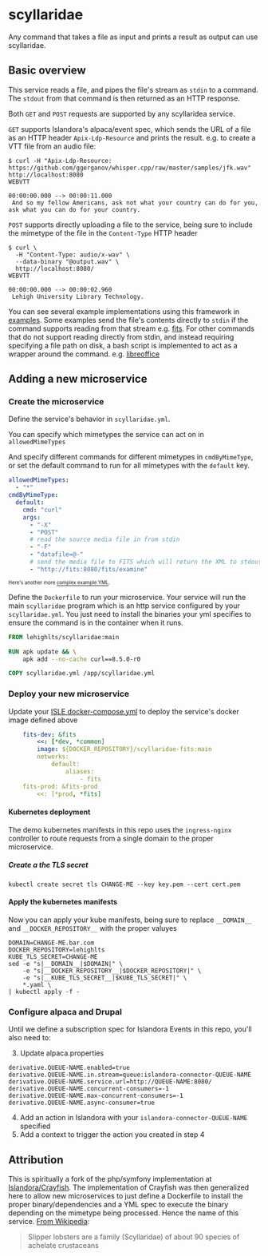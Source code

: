 # scyllaridae

Any command that takes a file as input and prints a result as output can use scyllaridae.


## Basic overview

This service reads a file, and pipes the file's stream as `stdin` to a command. The `stdout` from that command is then returned as an HTTP response.

Both `GET` and `POST` requests are supported by any scyllaridea service.

`GET` supports Islandora's alpaca/event spec, which sends the URL of a file as an HTTP header `Apix-Ldp-Resource` and prints the result. e.g. to create a VTT file from an audio file:

```
$ curl -H "Apix-Ldp-Resource: https://github.com/ggerganov/whisper.cpp/raw/master/samples/jfk.wav" http://localhost:8080
WEBVTT

00:00:00.000 --> 00:00:11.000
 And so my fellow Americans, ask not what your country can do for you, ask what you can do for your country.
```

`POST` supports directly uploading a file to the service, being sure to include the mimetype of the file in the `Content-Type` HTTP header

```
$ curl \
  -H "Content-Type: audio/x-wav" \
  --data-binary "@output.wav" \
  http://localhost:8080/
WEBVTT

00:00:00.000 --> 00:00:02.960
 Lehigh University Library Technology.
```

You can see several example implementations using this framework in [examples](./examples). Some examples send the file's contents directly to `stdin` if the command supports reading from that stream e.g. [fits](./examples/fits). For other commands that do not support reading directly from stdin, and instead requiring specifying a file path on disk, a bash script is implemented to act as a wrapper around the command. e.g. [libreoffice](./examples/libreoffice/cmd.sh)

## Adding a new microservice

### Create the microservice

Define the service's behavior in `scyllaridae.yml`.

You can specify which mimetypes the service can act on in `allowedMimeTypes`

And specify different commands for different mimetypes in `cmdByMimeType`, or set the default command to run for all mimetypes with the `default` key.

```yaml
allowedMimeTypes:
  - "*"
cmdByMimeType:
  default:
    cmd: "curl"
    args:
      - "-X"
      - "POST"
      # read the source media file in from stdin
      - "-F"
      - "datafile=@-"
      # send the media file to FITS which will return the XML to stdout
      - "http://fits:8080/fits/examine"
```

<sup><sub>Here's another more [complex example YML](./scyllaridae.complex.yml).</sub></sup>


Define the `Dockerfile` to run your microservice. Your service will run the main `scyllaridae` program which is an http service configured by your `scyllaridae.yml`. You just need to install the binaries your yml specifies to ensure the command is in the container when it runs.

```dockerfile
FROM lehighlts/scyllaridae:main

RUN apk update && \
    apk add --no-cache curl==8.5.0-r0

COPY scyllaridae.yml /app/scyllaridae.yml
```


### Deploy your new microservice

Update your [ISLE docker-compose.yml](https://github.com/Islandora-Devops/isle-site-template/blob/main/docker-compose.yml) to deploy the service's docker image defined above

```yaml
    fits-dev: &fits
        <<: [*dev, *common]
        image: ${DOCKER_REPOSITORY}/scyllaridae-fits:main
        networks:
            default:
                aliases:
                    - fits
    fits-prod: &fits-prod
        <<: [*prod, *fits]
```

#### Kubernetes deployment

The demo kubernetes manifests in this repo uses the `ingress-nginx` controller to route requests from a single domain to the proper microservice.

##### Create a the TLS secret

```
kubectl create secret tls CHANGE-ME --key key.pem --cert cert.pem
```

#### Apply the kubernetes manifests

Now you can apply your kube manifests, being sure to replace `__DOMAIN__` and `__DOCKER_REPOSITORY__` with the proper valuyes

```
DOMAIN=CHANGE-ME.bar.com
DOCKER_REPOSITORY=lehighlts
KUBE_TLS_SECRET=CHANGE-ME
sed -e "s|__DOMAIN__|$DOMAIN|" \
    -e "s|__DOCKER_REPOSITORY__|$DOCKER_REPOSITORY|" \
    -e "s|__KUBE_TLS_SECRET__|$KUBE_TLS_SECRET|" \
    *.yaml \
| kubectl apply -f -
```

### Configure alpaca and Drupal

Until we define a subscription spec for Islandora Events in this repo, you'll also need to:

3. Update alpaca.properties
```
derivative.QUEUE-NAME.enabled=true
derivative.QUEUE-NAME.in.stream=queue:islandora-connector-QUEUE-NAME
derivative.QUEUE-NAME.service.url=http://QUEUE-NAME:8080/
derivative.QUEUE-NAME.concurrent-consumers=-1
derivative.QUEUE-NAME.max-concurrent-consumers=-1
derivative.QUEUE-NAME.async-consumer=true
```
4. Add an action in Islandora with your `islandora-connector-QUEUE-NAME` specified
5. Add a context to trigger the action you created in step 4

## Attribution

This is spiritually a fork of the php/symfony implementation at [Islandora/Crayfish](https://github.com/Islandora/crayfish). The implementation of Crayfish was then generalized here to allow new microservices to just define a Dockerfile to install the proper binary/dependencies and a YML spec to execute the binary depending on the mimetype being processed. Hence the name of this service. [From Wikipedia](https://en.wikipedia.org/wiki/Slipper_lobster):

> Slipper lobsters are a family (Scyllaridae) of about 90 species of achelate crustaceans
